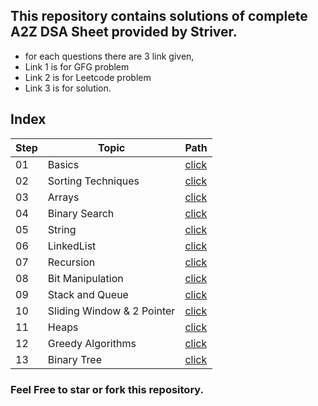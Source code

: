 ## This repository contains solutions of complete A2Z DSA Sheet provided by Striver.
- for each questions there are 3 link given, 
- Link 1 is for GFG problem
- Link 2 is for Leetcode problem 
- Link 3 is for solution.

## **Index**

Step | Topic | Path
---|---|---
01 | Basics | [click](./Solutions/basics/README.md) 
02 | Sorting Techniques | [click](./Solutions/SortingTechniques/README.md)
03 | Arrays | [click](./Solutions/Arrays/README.md)
04 | Binary Search | [click](./Solutions/BinarySearch/README.md)
05 | String | [click](./Solutions/String/README.md)
06 | LinkedList | [click](./Solutions/LinkedList/README.md)
07 | Recursion | [click](./Solutions/Recursion/README.md)
08 | Bit Manipulation | [click](./Solutions/BitManipulation/README.md)
09 | Stack and Queue | [click](./Solutions/StackAndQueue/README.md)
10 | Sliding Window & 2 Pointer | [click](./Solutions/SlidingWindowAnd2Pointer/README.md)
11 | Heaps | [click](./Solutions/Heaps/README.md)
12 | Greedy Algorithms | [click](./Solutions/GreedyAlgorithm/README.md)
13 | Binary Tree | [click](./Solutions/BinaryTree/README.md)


### **Feel Free to star or fork this repository.**